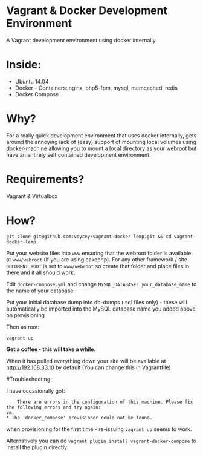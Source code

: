 # Vagrant & Docker Development Environment

A Vagrant development environment using docker internally

# Inside:

* Ubuntu 14.04
* Docker - Containers: nginx, php5-fpm, mysql, memcached, redis
* Docker Compose


# Why?
For a really quick development environment that uses docker internally, gets around the annoying lack of (easy) support of mounting local volumes using docker-machine allowing you to mount a local directory as your webroot but have an entirely self contained development environment.

# Requirements?

Vagrant & Virtualbox

# How?

    git clone git@github.com:voycey/vagrant-docker-lemp.git && cd vagrant-docker-lemp

Put your website files into ````www```` ensuring that the webroot folder is available at ````www/webroot```` (if you are using cakephp).
For any other framework / site ````DOCUMENT_ROOT```` is set to ````www/webroot```` so create that folder and place files in there and it all should work.

Edit ````docker-compose.yml```` and change ````MYSQL_DATABASE: your_database_name```` to the name of your database

Put your initial database dump into db-dumps (.sql files only) - these will automatically be imported into the MySQL database name you added above on provisioning

Then as root:

    vagrant up

**Get a coffee - this will take a while.**

When it has pulled everything down your site will be available at http://192.168.33.10 by default (You can change this in Vagrantfile)

#Troubleshooting

I have occasionally got: 
    
````
    There are errors in the configuration of this machine. Please fix the following errors and try again:
vm:
* The 'docker_compose' provisioner could not be found.
````

when provisioning for the first time - re-issuing ````vagrant up```` seems to work.

Alternatively you can do ```` vagrant plugin install vagrant-docker-compose ```` to install the plugin directly
